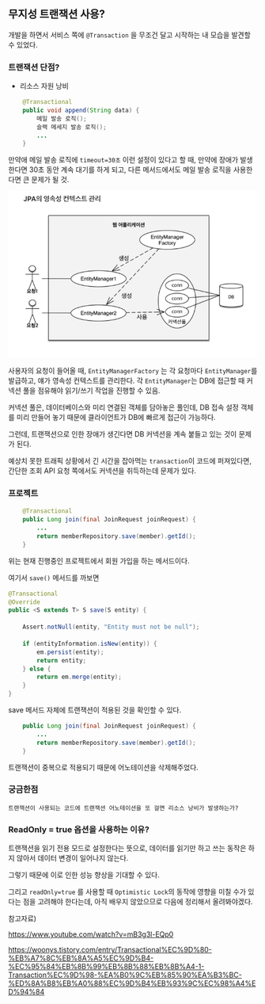 ## 무지성 트랜잭션 사용?

개발을 하면서 서비스 쪽에 `@Transaction` 을 무조건 달고 시작하는 
내 모습을 발견할 수 있었다.
    
### 트랜잭션 단점?
* 리소스 자원 낭비

```java
    @Transactional
    public void append(String data) {
        메일 발송 로직();
        슬랙 메세지 발송 로직();
        ...
    }
```

만약애 메일 발송 로직에 `timeout=30초` 이런 설정이 있다고 할 때, 만약에 장애가 발생한다면
30초 동안 계속 대기를 하게 되고, 다른 메서드에서도 메일 발송 로직을 사용한다면 큰 문제가 될 것.


<img src="jpa.png">

사용자의 요청이 들어올 때, `EntityManagerFactory` 는 각 요청마다 `EntityManager`를
발급하고, 얘가 영속성 컨텍스트를 관리한다. 각 `EntityManager`는 DB에 접근할 때
커넥션 풀을 점유해야 읽기/쓰기 작업을 진행할 수 있음.

커넥션 풀은, 데이터베이스와 미리 연결된 객체를 담아놓은 풀인데, DB 접속 설정 객체를 미리
만들어 놓기 때문에 클라이언트가 DB에 빠르게 접근이 가능하다. 

그런데, 트랜잭션으로 인한 장애가 생긴다면 DB 커넥션을 계속 붙들고 있는 것이 문제가 된다.

예상치 못한 트래픽 상황에서 긴 시간을 잡아먹는 `transaction`이 코드에 퍼져있다면,
간단한 조회 API 요청 쪽에서도 커넥션을 취득하는데 문제가 있다.

### 프로젝트

```java
    @Transactional
    public Long join(final JoinRequest joinRequest) {
        ...
        return memberRepository.save(member).getId();
    }
```

위는 현재 진행중인 프로젝트에서 회원 가입을 하는 메서드이다. 

여기서 `save()` 메서드를 까보면

```java
@Transactional
@Override
public <S extends T> S save(S entity) {

	Assert.notNull(entity, "Entity must not be null");

	if (entityInformation.isNew(entity)) {
		em.persist(entity);
		return entity;
	} else {
		return em.merge(entity);
	}
}
```

save 메서드 자체에 트랜잭션이 적용된 것을 확인할 수 있다.



```java
    public Long join(final JoinRequest joinRequest) {
        ...
        return memberRepository.save(member).getId();
    }
```

트랜잭션이 중복으로 적용되기 때문에 어노테이션을 삭제해주었다.

### 궁금한점
    
    트랜잭션이 사용되는 코드에 트랜잭션 어노테이션을 또 걸면 리소스 낭비가 발생하는가?

### ReadOnly = true 옵션을 사용하는 이유?

트랜잭션을 읽기 전용 모드로 설정한다는 뜻으로, 데이터를 읽기만 하고 쓰는 동작은 하지 않아서 
데이터 변경이 일어나지 않는다. 

그렇기 때문에 이로 인한 성능 향상을 기대할 수 있다.

그리고 `readOnly=true` 를 사용할 때 `Optimistic Lock`의 동작에 영향을 미칠 수가
있다는 점을 고려해야 한다는데, 아직 배우지 않았으므로 다음에 정리해서
올려봐야겠다.

참고자료)

https://www.youtube.com/watch?v=mB3g3l-EQp0


https://woonys.tistory.com/entry/Transactional%EC%9D%80-%EB%A7%8C%EB%8A%A5%EC%9D%B4-%EC%95%84%EB%8B%99%EB%8B%88%EB%8B%A4-1-Transaction%EC%9D%98-%EA%B0%9C%EB%85%90%EA%B3%BC-%ED%8A%B8%EB%A0%88%EC%9D%B4%EB%93%9C%EC%98%A4%ED%94%84